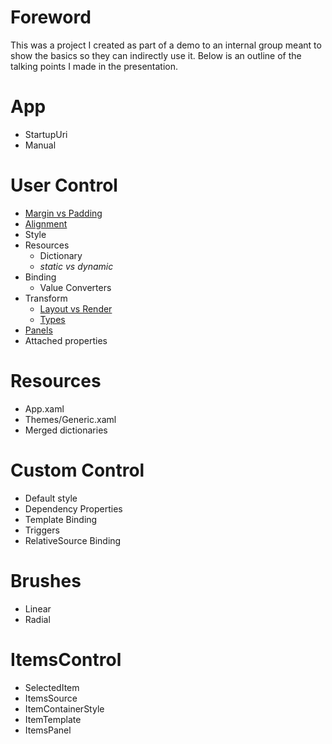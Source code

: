 # Foreword
This was a project I created as part of a demo to
an internal group meant to show the basics so
they can indirectly use it.
Below is an outline of the talking points I made in the presentation.
# App
* StartupUri
* Manual
# User Control
* [Margin vs Padding](https://codeleacher.wordpress.com/2009/04/01/the-difference-between-margin-and-padding-properties/)
* [Alignment](http://www.c-sharpcorner.com/UploadFile/mahesh/wpf-layout-horizontal-and-vertical-alignment810/)
* Style
* Resources
  * Dictionary
  * _static vs dynamic_
* Binding
  * Value Converters
* Transform
  * [Layout vs Render](http://blog.scottlogic.com/2008/12/19/layouttransform-vs-rendertransform-whats-the-difference.html)
  * [Types](http://www.blackwasp.co.uk/ScaleTransform.aspx)
* [Panels](http://www.wpf-tutorial.com/panels/introduction-to-wpf-panels/)
* Attached properties
# Resources
* App.xaml
* Themes/Generic.xaml
* Merged dictionaries
# Custom Control
* Default style
* Dependency Properties
* Template Binding
* Triggers
* RelativeSource Binding
# Brushes
* Linear
* Radial
# ItemsControl
* SelectedItem
* ItemsSource
* ItemContainerStyle
* ItemTemplate
* ItemsPanel